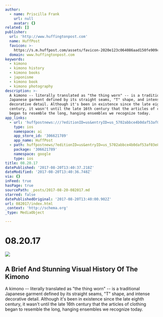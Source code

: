 ```yaml
---
author:
  - name: Priscilla Frank
    url: null
    avatar: {}
related: []
publisher:
  url: 'http://www.huffingtonpost.com'
  name: HuffPost
  favicon: >-
    https://s.m.huffpost.com/assets/favicon-2020e123c064086aad150fe909c53771f862d7c76cd62f6146e81d533845fd7d.ico
  domain: www.huffingtonpost.com
keywords:
  - kimono
  - kimono history
  - kimono books
  - japonisme
  - kimono book
  - kimono photography
description: >-
  A kimono -- literally translated as "the thing worn" -- is a traditional
  Japanese garment defined by its straight seams, "T" shape, and intense
  decorative detail. Although it's been in existence since the late eighth
  century, it wasn't until the late 16th century that the articles of clothing
  began to resemble the long, hanging ensembles we recognize today.
app_links:
  - url: 'huffpostnews:///?editionID=us&entryID=us_5702abbce4b0daf53af03e8b'
    type: ios
    namespace: ai
    app_store_id: '306621789'
    app_name: HuffPost
  - path: huffpostnews/?editionID=us&entryID=us_5702abbce4b0daf53af03e8b
    package: '306621789'
    namespace: google
    type: ios
title: 08.20.17
datePublished: '2017-08-20T13:40:37.218Z'
dateModified: '2017-08-20T13:40:36.748Z'
via: {}
inFeed: true
hasPage: true
sourcePath: _posts/2017-08-20-082017.md
starred: false
datePublishedOriginal: '2017-08-20T13:40:00.902Z'
url: 082017/index.html
_context: 'http://schema.org'
_type: MediaObject

---
```

# 08.20.17

<article style=""><img src="https://imgflo.herokuapp.com/graph/2b2431f8e7ba7b0/fa9bc3fe721063eb3957c29e2bb6a8ea/croprotate.jpeg?cropheight=1000&amp;cropwidth=1567&amp;degrees=0&amp;input=https%3A%2F%2Fimg.huffingtonpost.com%2Fasset%2F5702a9c01500002a000b3f7f.jpeg%3Fops%3D1910_1000&amp;x=165&amp;y=0" /><h1>A Brief And Stunning Visual History Of The Kimono</h1><p>A kimono -- literally translated as "the thing worn" -- is a traditional Japanese garment defined by its straight seams, "T" shape, and intense decorative detail. Although it's been in existence since the late eighth century, it wasn't until the late 16th century that the articles of clothing began to resemble the long, hanging ensembles we recognize today.</p></article>